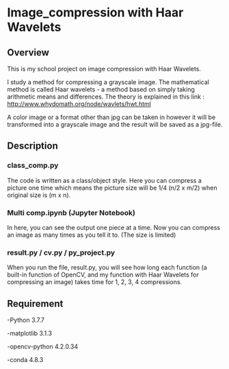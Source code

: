 # Image_compression with Haar Wavelets

## Overview

This is my school project on image compression with Haar Wavelets.

I study a method for compressing a grayscale image. 
The mathematical method is called Haar wavelets - a method based on simply taking arithmetic means and differences.
The theory is explained in this link :
http://www.whydomath.org/node/wavlets/hwt.html

A color image or a format other than jpg can be taken in however it will be transformed into a grayscale image and the result will be saved as a jpg-file.

## Description

### class_comp.py

The code is written as a class/object style.
Here you can compress a picture one time which means the picture size will be 1/4 (n/2 x m/2) when original size is (m x n).



### Multi comp.ipynb (Jupyter Notebook)

In here, you can see the output one piece at a time.
Now you can compress an image as many times as you tell it to. (The size is limited)


### result.py / cv.py / py_project.py

When you run the file, result.py, you will see how long each function (a built-in function of OpenCV, and my function with Haar Wavelets for compressing an image) takes time for 1, 2, 3, 4 compressions. 


## Requirement

-Python 3.7.7

-matplotlib 3.1.3

-opencv-python 4.2.0.34

-conda 4.8.3






